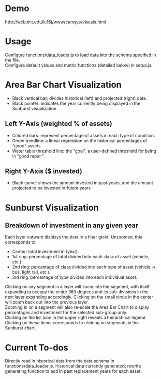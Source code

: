 Demo
====
http://web.mit.edu/lu16j/www/camsys/visuals.html

Usage
=====
Configure functions/data_loader.js to load data into the schema specified in the file.  
Configure default values and metric functions (detailed below) in setup.js.

Area Bar Chart Visualization
============================
* Black vertical bar: divides historical (left) and projected (right) data.
* Black pointer: indicates the year currently being displayed in the Sunburst visualization.

Left Y-Axis (weighted % of assets)
--------------------------------
* Colored bars: represent percentage of assets in each type of condition.
* Green trendline: a linear regression on the historical percentages of "good" assets.
* Water table threshold line: the "goal", a user-defined threshold for being in "good repair".

Right Y-Axis ($ invested)
-------------------------
* Black curve: shows the amount invested in past years, and the amount projected to be invested in future years.

Sunburst Visualization
======================
Breakdown of investment in any given year
-----------------------------------------
Each layer outward displays the data in a finer grain. Unzoomed, this corresponds to:
* Center: total investment in (year).
* 1st ring: percentage of total divided into each class of asset (vehicle, etc.).
* 2nd ring: percentage of class divided into each type of asset (vehicle -> bus, light rail, etc.).
* 3rd ring: percentage of type divided into each individual asset.

Clicking on any segment in a layer will zoom into the segment, with itself expanding to occupy the entire 360 degrees and its sub-divisions in the next layer expanding accordingly. Clicking on the small circle in the center will zoom back out into the previous layer.  
Zooming in on a segment will also re-scale the Area Bar Chart to display percentages and investment for the selected sub-group only.  
Clicking on the list icon in the upper right reveals a heirarchical legend. Clicking on these items corresponds to clicking on segments in the Sunburst chart.

Current To-dos
==============
Directly read in historical data from the data schema in functions/data_loader.js. Historical data currently generated; rewrite generating function to add in past replacement years for each asset.